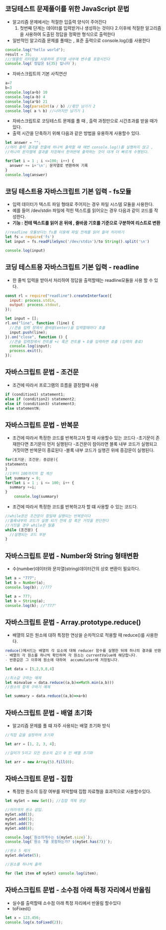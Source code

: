 ## 코딩테스트 문제풀이를 위한 JavaScript 문법

- 알고리즘 문제에서는 적절한 입출력 양식이 주어진다
  1.  첫번째 단계는 데이터를 입력받거나 생성하는 것이다 2.이후에 적절한 알고리즘을 사용하여 도출된 정답을 정확한 형식으로 출력한다
- 일반적인 알고리즘 문제를 풀때는 , 표준 출력으로 console.log()를 사용한다

```js
console.log("hello world");
result = 35;
///템플릿 리터럴을 사용하여 문자열 내부에 변수를 포함시킨다
console.log(`정답은 ${35} 입니다`);
```

- 자바스크립트의 기본 사칙연산

```js
a=7
b=3
console.log(a+b) 10
console.log(a-b) 4
console.log(a*b) 21
console.log(parseInt(a / b) //몫만 남기기 2
console.log( a % b) //나머지만 남기기 1
```

- 자바스크립트로 코딩테스트 문제를 풀 때 , 출력 과정만으로 시간초과를 받을 때가 있다.
- 출력 시간을 단축하기 위해 다음과 같은 방법을 유용하게 사용할수 있다.

```js
let answer = "";
//여러 출력 결과를 한줄에 하나씩 출력할 떄 매번 console.log()를 실행하지 않고 ,
//하나의 문자열에 결과를 저장해서 한꺼번에 출력하는 것이 대개 더 빠르게 수행된다.

for(let i = 1 ; i <=100; i++) {
  answer += i+'\n'; 문자열로 변환하여 기록
}
console.log(answer)
```

## 코딩 테스트용 자바스크립트 기본 입력 - fs모듈

- 입력 데이터가 텍스트 파일 형태로 주어지는 경우 파일 시스템 모듈을 사용한다.
- 예를 들어 /dev/stdin 파일에 적힌 텍스트를 읽어오는 경우 다음과 같이 코드를 작성한다.
- **기능 : 전테 텍스트를 읽어 온 뒤에 , 줄바꿈 기호를 기준으로 구분하여 리스트로 변환**

```js
//readline 모듈보다는 fs를 이용해 파일 전체를 읽어 들여 처리하기
let fs = require('fs')
let input = fs.readFileSync('/dev/stdin')/to String().split('\n')

console.log(input)
```

## 코딩 테스트용 자바스크립트 기본 입력 - readline

- 한 줄씩 입력을 받아서 처리하여 정답을 출력할때는 readline모듈을 사용 할 수 있다.

```js
const rl = require("readline").createInterface({
  input: process.stdin,
  output: process.stdout,
});

let input = [];
rl.on("line", function (line) {
  //콘솔 입력 창에서 줄바꿈(enter)을 입력할때마다 호출
  input.push(line);
}).on("close", function () {
  //콘솔 입력창에서 컨트롤 +c 혹은 컨트롤 + D를 입력하면 호출 (입력의 종료)
  console.log(input);
  process.exit();
});
```

## 자바스크립트 문법 - 조건문

- 조건에 따라서 프로그램의 흐름을 결정할때 사용

```js
if (condition1) statement1;
else if (condition2) statement2;
else if (condition3) statement3;
else statementN;
```

## 자바스크립트 문법 - 반복문

- 조건에 따라서 특정한 코드를 반복하고자 할 때 사용할수 있는 코드다 -초기문이 존재한다면 초기문이 먼저 실행된다 -조건문이 참이라면 블록 내부 코드가 실행되고 거짓이면 반복문이 종료된다 -블록 내부 코드가 실행괸 위에 증감문이 실행된다.

```js
for(초기문; 조건문; 증감문){
statements
}
//1부터 100까지의 합 계산
let summary = 0;
for(let i = 1 ; i <= 100; i++ {
  summary +=i;
}
    console.log(summary)
```

- 조건에 따라서 특정한 코드를 반복하고자 할 떄 사용할 수 있는 코드다.

```js
//while문은 조건문이 참일때 실행되는 반복문이다
//블록내부의 코드가 실행 되기 전에 참 혹은 거짓을 판단한다
//거짓을 경우 while문 탈출
while (조건문) {
  //실행되는 코드 부분
}
```

## 자바스크립트 문법 - Number와 String 형태변환

- 수(number)데이터와 문자열(string)데이터간의 상호 변환이 필요하다.

```js
let a = "777";
let b = Number(a);
console.log(b); //777

let a = 777;
let b = String(a);
console.log(b); //"777"
```

## 자바스크립트 문법 - Array.prototype.reduce()

- 배열의 모든 원소에 대하 특정한 연상을 순차적으로 적용할 때 reduce()를 사용한다.

```js
reduce()메서드는 배열의 각 요소에 대해 reducer 함수를 실행한 뒤에 하나의 결과를 반환 합니다. reducer의 형태 : accumulator ,  currentValu) => (반환값)
- 배열의 각 원소를 하나씩 확인하며 각 원소는 currentValue에 해당합니다.
- 반환값은 그 이후에 원소에 대하여  accumulator에 저장됩니다.

let data = [5,2,9,8,4]

//최소값 구하는 예제
let minvalue = data.reduce((a,b)=>Math.min(a,b)))
//원소의 합계 구하기 예제

let summary = data.reduce((a,b)=>a+b)
```

## 자바스크립트 문법 - 배열 초기화

- 알고리즘 문제를 풀 떄 자주 사용되는 배열 초기화 방식

```js
//직접 값을 설정하여 초기화

let arr = [1, 2, 3, 4];

//길이가 5이고 모든 원소의 값으 0 인 배열 초기화

let arr = new Array(5).fill(0);
```

## 자바스크립트 문법 - 집합

- 특정한 원소의 등장 여부를 파악할때 집합 자료형을 효과적으로 사용할수있다.

```js
let mySet = new Set(); //집합 객체 생성

//여러개의 원소 삽입.
mySet.add(3);
mySet.add(5);
mySet.add(7);
mySet.add(8);

console.log(`원소의개수는 ${mySet.size}`);
console.log(`원소 7을 포함하는가? ${mySet.has(7)}`);

//원소 5 제거
mySet.delete(5);

//원소를 하나씩 출력

for (let item of mySet) console.log(item);
```

## 자바스크립트 문법 - 소수점 아래 특정 자리에서 반올림

- 실수를 출력할때 소수점 아래 특정 자리에서 반올림 할수있다
- toFixed()

```js
let x = 123.456;
console.log(x.toFixed(2));
```
